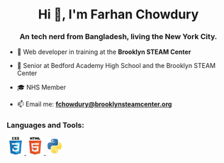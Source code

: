 <h1 align="center">Hi 👋, I'm Farhan Chowdury</h1>
<h3 align="center">An tech nerd from Bangladesh, living the New York City.</h3>

- 🌱 Web developer in training at the **Brooklyn STEAM Center**

- 🏫 Senior at Bedford Academy High School and the Brooklyn STEAM Center

- 🎓 NHS Member

- 📫 Email me: **fchowdury@brooklynsteamcenter.org**

<h3 align="left">Languages and Tools:</h3>
<p align="left"> <a href="https://www.w3schools.com/css/" target="_blank" rel="noreferrer"> <img src="https://raw.githubusercontent.com/devicons/devicon/master/icons/css3/css3-original-wordmark.svg" alt="css3" width="40" height="40"/> </a> <a href="https://www.w3.org/html/" target="_blank" rel="noreferrer"> <img src="https://raw.githubusercontent.com/devicons/devicon/master/icons/html5/html5-original-wordmark.svg" alt="html5" width="40" height="40"/> </a> <a href="https://www.python.org" target="_blank" rel="noreferrer"> <img src="https://raw.githubusercontent.com/devicons/devicon/master/icons/python/python-original.svg" alt="python" width="40" height="40"/> </a> </p>
